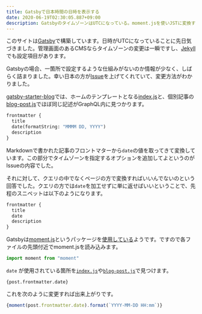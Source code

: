 ```yaml
---
title: Gatsbyで日本時間の日時を表示する
date: 2020-06-19T02:30:05.887+09:00
description: GatsbyのタイムゾーンはUTCになっている。moment.jsを使いJSTに変換する。
---
```


このサイトは[Gatsby](https://www.gatsbyjs.org)で構築しています。日時がUTCになっていることに先日気づきました。管理画面のあるCMSならタイムゾーンの変更は一瞬ですし、[Jekyll](https://jekyllrb.com/docs/configuration/options/)でも設定項目があります。

Gatsbyの場合、一箇所で設定するような仕組みがないのか情報が少なく、しばらく詰まりました。幸い日本の方が[Issue](https://github.com/gatsbyjs/gatsby/issues/11832#issuecomment-464797581)を上げてくれていて、変更方法がわかりました。

[gatsby-starter-blog](https://github.com/gatsbyjs/gatsby-starter-blog)では、ホームのテンプレートとなる[index.js](https://github.com/gatsbyjs/gatsby-starter-blog/blob/d0f6ce5487d6dee3b843fd568264713c84acfb89/src/pages/index.js#L63-L67)と、個別記事の[blog-post.js](https://github.com/gatsbyjs/gatsby-starter-blog/blob/d0f6ce5487d6dee3b843fd568264713c84acfb89/src/templates/blog-post.js#L94-L98)でほぼ同じ記述がGraphQL内に見つかります。

```graphql
frontmatter {
  title
  date(formatString: "MMMM DD, YYYY")
  description
}
```

Markdownで書かれた記事のフロントマターから`date`の値を取ってきて変換しています。この部分でタイムゾーンを指定するオプションを追加してよというのがIssueの内容でした。

それに対して、クエリの中でなくページの方で変換すればいいんでないのという回答でした。クエリの方では`date`を加工せずに単に返せばいいということで、先程のスニペットは以下のようになります。

```graphql
frontmatter {
  title
  date
  description
}
```

Gatsbyは[moment.js](https://momentjs.com)というパッケージを[使用している](https://github.com/gatsbyjs/gatsby-starter-blog/blob/d0f6ce5487d6dee3b843fd568264713c84acfb89/package-lock.json#L9071)ようです。ですので各ファイルの先頭付近でmoment.jsを読み込みます。

```javascript
import moment from "moment"
```

`date` が使用されている箇所を[`index.js`](https://github.com/gatsbyjs/gatsby-starter-blog/blob/d0f6ce5487d6dee3b843fd568264713c84acfb89/src/pages/index.js#L31)や[`blog-post.js`](https://github.com/gatsbyjs/gatsby-starter-blog/blob/d0f6ce5487d6dee3b843fd568264713c84acfb89/src/templates/blog-post.js#L37)で見つけます。

```tsx
{post.frontmatter.date}
```

これを次のように変更すれば出来上がりです。

```javascript
{moment(post.frontmatter.date).format(`YYYY-MM-DD HH:mm`)}
```
